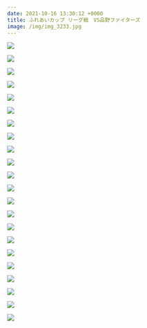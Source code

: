 ```yaml
---
date: 2021-10-16 13:30:12 +0000
title: ふれあいカップ リーグ戦　VS品野ファイターズ
image: /img/img_3233.jpg
---
```

![](/img/img_3234.jpg)

![](/img/img_3238.jpg)

![](/img/img_3240.jpg)

![](/img/img_3242.jpg)

![](/img/img_3244.jpg)

![](/img/img_3246.jpg)

![](/img/img_3248.jpg)

![](/img/img_3252.jpg)

![](/img/img_3256.jpg)

![](/img/img_3262.jpg)

![](/img/img_3247.jpg)

![](/img/img_3263.jpg)

![](/img/img_3265.jpg)

![](/img/img_3271.jpg)

![](/img/img_3279.jpg)

![](/img/img_3285.jpg)

![](/img/img_3267.jpg)

![](/img/img_3273.jpg)

![](/img/img_3290.jpg)

![](/img/img_3258.jpg)

![](/img/img_3294.jpg)

![](/img/img_3295.jpg)
